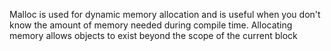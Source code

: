 Malloc is used for dynamic memory allocation and is useful when you don't know the amount of memory needed during compile time. Allocating memory allows objects to exist beyond the scope of the current block
